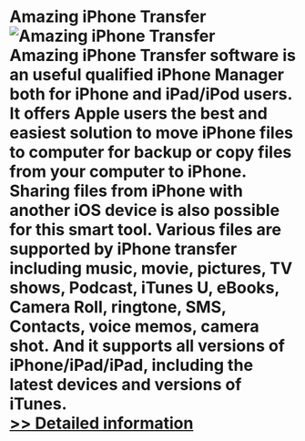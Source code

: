 # Amazing iPhone Transfer<br />![Amazing iPhone Transfer](https://mycommerce.akamaized.net/api/pimages/P300864432/BIG/300864432.PNG)<br />Amazing iPhone Transfer software is an useful qualified iPhone Manager both for iPhone and iPad/iPod users. It offers Apple users the best and easiest solution to move iPhone files to computer for backup or copy files from your computer to iPhone. Sharing files from iPhone with another iOS device is also possible for this smart tool. Various files are supported by iPhone transfer including music, movie, pictures, TV shows, Podcast, iTunes U, eBooks, Camera Roll, ringtone, SMS, Contacts, voice memos, camera shot. And it supports all versions of iPhone/iPad/iPad, including the latest devices and versions of iTunes.<br />[>> Detailed information](https://secure.shareit.com/shareit/product.html?productid=300864432&affiliateid=200057808)